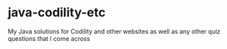 # java-codility-etc
My Java solutions for Codility and other websites as well as any other quiz questions that I come across
